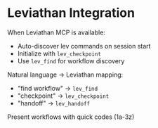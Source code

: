 # Leviathan Integration

When Leviathan MCP is available:

- Auto-discover lev commands on session start
- Initialize with `lev_checkpoint`
- Use `lev_find` for workflow discovery

Natural language → Leviathan mapping:

- "find workflow" → `lev_find`
- "checkpoint" → `lev_checkpoint`
- "handoff" → `lev_handoff`

Present workflows with quick codes (1a-3z)
